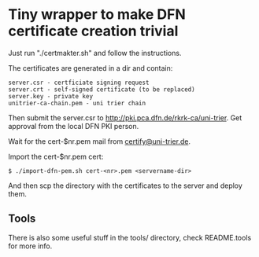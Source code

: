 Tiny wrapper to make DFN certificate creation trivial
=====================================================

Just run "./certmakter.sh" and follow the instructions.

The certificates are generated in a <servername> dir and contain:
```
server.csr - certficiate signing request
server.crt - self-signed certificate (to be replaced)
server.key - private key
unitrier-ca-chain.pem - uni trier chain
```

Then submit the server.csr to http://pki.pca.dfn.de/rkrk-ca/uni-trier.
Get approval from the local DFN PKI person. 

Wait for the cert-$nr.pem mail from certify@uni-trier.de. 

Import the cert-$nr.pem cert:
```
$ ./import-dfn-pem.sh cert-<nr>.pem <servername-dir>
```

And then scp the directory with the certificates to the server and deploy
them.


Tools
-----
There is also some useful stuff in the tools/ directory, check
README.tools for more info.

